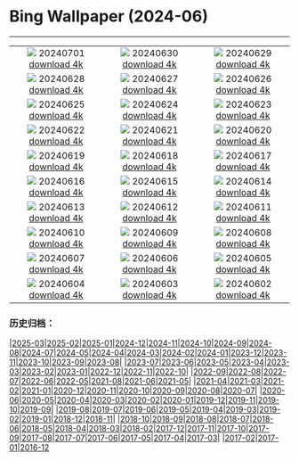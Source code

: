 # Bing Wallpaper (2024-06)
**************
| | | |
| :----: | :----: | :----: |
| ![](https://www.bing.com/th?id=OHR.FisgardLighthouse_EN-GB4370736522_1920x1080.jpg) 20240701 [download 4k](https://www.bing.com/th?id=OHR.FisgardLighthouse_EN-GB4370736522_UHD.jpg) | ![](https://www.bing.com/th?id=OHR.UbudBali_EN-GB2185347114_1920x1080.jpg) 20240630 [download 4k](https://www.bing.com/th?id=OHR.UbudBali_EN-GB2185347114_UHD.jpg) | ![](https://www.bing.com/th?id=OHR.LondonPride2024_EN-GB1799367171_1920x1080.jpg) 20240629 [download 4k](https://www.bing.com/th?id=OHR.LondonPride2024_EN-GB1799367171_UHD.jpg) |
| ![](https://www.bing.com/th?id=OHR.ChristopherPark_EN-GB4906176732_1920x1080.jpg) 20240628 [download 4k](https://www.bing.com/th?id=OHR.ChristopherPark_EN-GB4906176732_UHD.jpg) | ![](https://www.bing.com/th?id=OHR.FlorenceDuomo_EN-GB0264090217_1920x1080.jpg) 20240627 [download 4k](https://www.bing.com/th?id=OHR.FlorenceDuomo_EN-GB0264090217_UHD.jpg) | ![](https://www.bing.com/th?id=OHR.CardinalfishAnemone_EN-GB9934314587_1920x1080.jpg) 20240626 [download 4k](https://www.bing.com/th?id=OHR.CardinalfishAnemone_EN-GB9934314587_UHD.jpg) |
| ![](https://www.bing.com/th?id=OHR.FireWave_EN-GB9662129375_1920x1080.jpg) 20240625 [download 4k](https://www.bing.com/th?id=OHR.FireWave_EN-GB9662129375_UHD.jpg) | ![](https://www.bing.com/th?id=OHR.FloresIsland_EN-GB9368933126_1920x1080.jpg) 20240624 [download 4k](https://www.bing.com/th?id=OHR.FloresIsland_EN-GB9368933126_UHD.jpg) | ![](https://www.bing.com/th?id=OHR.DhakaBangladesh_EN-GB6313540805_1920x1080.jpg) 20240623 [download 4k](https://www.bing.com/th?id=OHR.DhakaBangladesh_EN-GB6313540805_UHD.jpg) |
| ![](https://www.bing.com/th?id=OHR.BrazilRainforest_EN-GB5655367336_1920x1080.jpg) 20240622 [download 4k](https://www.bing.com/th?id=OHR.BrazilRainforest_EN-GB5655367336_UHD.jpg) | ![](https://www.bing.com/th?id=OHR.LewaGiraffe_EN-GB5426424156_1920x1080.jpg) 20240621 [download 4k](https://www.bing.com/th?id=OHR.LewaGiraffe_EN-GB5426424156_UHD.jpg) | ![](https://www.bing.com/th?id=OHR.KokinoMacedonia_EN-GB4480367698_1920x1080.jpg) 20240620 [download 4k](https://www.bing.com/th?id=OHR.KokinoMacedonia_EN-GB4480367698_UHD.jpg) |
| ![](https://www.bing.com/th?id=OHR.CadesCove_EN-GB3888481980_1920x1080.jpg) 20240619 [download 4k](https://www.bing.com/th?id=OHR.CadesCove_EN-GB3888481980_UHD.jpg) | ![](https://www.bing.com/th?id=OHR.LupinIceland_EN-GB3513329815_1920x1080.jpg) 20240618 [download 4k](https://www.bing.com/th?id=OHR.LupinIceland_EN-GB3513329815_UHD.jpg) | ![](https://www.bing.com/th?id=OHR.HummingThistle_EN-GB9410129648_1920x1080.jpg) 20240617 [download 4k](https://www.bing.com/th?id=OHR.HummingThistle_EN-GB9410129648_UHD.jpg) |
| ![](https://www.bing.com/th?id=OHR.RedFoxDad_EN-GB2072246945_1920x1080.jpg) 20240616 [download 4k](https://www.bing.com/th?id=OHR.RedFoxDad_EN-GB2072246945_UHD.jpg) | ![](https://www.bing.com/th?id=OHR.TroopingTheColourParade_EN-GB1777396736_1920x1080.jpg) 20240615 [download 4k](https://www.bing.com/th?id=OHR.TroopingTheColourParade_EN-GB1777396736_UHD.jpg) | ![](https://www.bing.com/th?id=OHR.PeggysCove_EN-GB2774875684_1920x1080.jpg) 20240614 [download 4k](https://www.bing.com/th?id=OHR.PeggysCove_EN-GB2774875684_UHD.jpg) |
| ![](https://www.bing.com/th?id=OHR.RegistanUzbekistan_EN-GB2667913913_1920x1080.jpg) 20240613 [download 4k](https://www.bing.com/th?id=OHR.RegistanUzbekistan_EN-GB2667913913_UHD.jpg) | ![](https://www.bing.com/th?id=OHR.BigBendMilkyWay_EN-GB2396509445_1920x1080.jpg) 20240612 [download 4k](https://www.bing.com/th?id=OHR.BigBendMilkyWay_EN-GB2396509445_UHD.jpg) | ![](https://www.bing.com/th?id=OHR.GemsbokBotswana_EN-GB4060073723_1920x1080.jpg) 20240611 [download 4k](https://www.bing.com/th?id=OHR.GemsbokBotswana_EN-GB4060073723_UHD.jpg) |
| ![](https://www.bing.com/th?id=OHR.OsakaNight_EN-GB7737792955_1920x1080.jpg) 20240610 [download 4k](https://www.bing.com/th?id=OHR.OsakaNight_EN-GB7737792955_UHD.jpg) | ![](https://www.bing.com/th?id=OHR.BardenasBiosphere_EN-GB7353700362_1920x1080.jpg) 20240609 [download 4k](https://www.bing.com/th?id=OHR.BardenasBiosphere_EN-GB7353700362_UHD.jpg) | ![](https://www.bing.com/th?id=OHR.SummerJuneHare_EN-GB7076303066_1920x1080.jpg) 20240608 [download 4k](https://www.bing.com/th?id=OHR.SummerJuneHare_EN-GB7076303066_UHD.jpg) |
| ![](https://www.bing.com/th?id=OHR.HumpbackFamily_EN-GB1225853084_1920x1080.jpg) 20240607 [download 4k](https://www.bing.com/th?id=OHR.HumpbackFamily_EN-GB1225853084_UHD.jpg) | ![](https://www.bing.com/th?id=OHR.LesBravesNormandy_EN-GB6170955707_1920x1080.jpg) 20240606 [download 4k](https://www.bing.com/th?id=OHR.LesBravesNormandy_EN-GB6170955707_UHD.jpg) | ![](https://www.bing.com/th?id=OHR.MadagascarRiver_EN-GB5519884060_1920x1080.jpg) 20240605 [download 4k](https://www.bing.com/th?id=OHR.MadagascarRiver_EN-GB5519884060_UHD.jpg) |
| ![](https://www.bing.com/th?id=OHR.ChestnutBeeEater_EN-GB4849522533_1920x1080.jpg) 20240604 [download 4k](https://www.bing.com/th?id=OHR.ChestnutBeeEater_EN-GB4849522533_UHD.jpg) | ![](https://www.bing.com/th?id=OHR.CopenhagenBicycles_EN-GB4395240180_1920x1080.jpg) 20240603 [download 4k](https://www.bing.com/th?id=OHR.CopenhagenBicycles_EN-GB4395240180_UHD.jpg) | ![](https://www.bing.com/th?id=OHR.SestriLevante_EN-GB3931672297_1920x1080.jpg) 20240602 [download 4k](https://www.bing.com/th?id=OHR.SestriLevante_EN-GB3931672297_UHD.jpg) |

### 历史归档：

|[2025-03](bing/2025-03/2025-03.md)|[2025-02](bing/2025-02/2025-02.md)|[2025-01](bing/2025-01/2025-01.md)|[2024-12](bing/2024-12/2024-12.md)|[2024-11](bing/2024-11/2024-11.md)|[2024-10](bing/2024-10/2024-10.md)|[2024-09](bing/2024-09/2024-09.md)|[2024-08](bing/2024-08/2024-08.md)|[2024-07](bing/2024-07/2024-07.md)|[2024-05](bing/2024-05/2024-05.md)|[2024-04](bing/2024-04/2024-04.md)|[2024-03](bing/2024-03/2024-03.md)|[2024-02](bing/2024-02/2024-02.md)|[2024-01](bing/2024-01/2024-01.md)|[2023-12](bing/2023-12/2023-12.md)|[2023-11](bing/2023-11/2023-11.md)|[2023-10](bing/2023-10/2023-10.md)|[2023-09](bing/2023-09/2023-09.md)|[2023-08](bing/2023-08/2023-08.md)|
|[2023-07](bing/2023-07/2023-07.md)|[2023-06](bing/2023-06/2023-06.md)|[2023-05](bing/2023-05/2023-05.md)|[2023-04](bing/2023-04/2023-04.md)|[2023-03](bing/2023-03/2023-03.md)|[2023-02](bing/2023-02/2023-02.md)|[2023-01](bing/2023-01/2023-01.md)|[2022-12](bing/2022-12/2022-12.md)|[2022-11](bing/2022-11/2022-11.md)|[2022-10](bing/2022-10/2022-10.md)|
|[2022-09](bing/2022-09/2022-09.md)|[2022-08](bing/2022-08/2022-08.md)|[2022-07](bing/2022-07/2022-07.md)|[2022-06](bing/2022-06/2022-06.md)|[2022-05](bing/2022-05/2022-05.md)|[2021-08](bing/2021-08/2021-08.md)|[2021-06](bing/2021-06/2021-06.md)|[2021-05](bing/2021-05/2021-05.md)|
|[2021-04](bing/2021-04/2021-04.md)|[2021-03](bing/2021-03/2021-03.md)|[2021-02](bing/2021-02/2021-02.md)|[2021-01](bing/2021-01/2021-01.md)|[2020-12](bing/2020-12/2020-12.md)|[2020-11](bing/2020-11/2020-11.md)|[2020-10](bing/2020-10/2020-10.md)|[2020-09](bing/2020-09/2020-09.md)|[2020-08](bing/2020-08/2020-08.md)|[2020-07](bing/2020-07/2020-07.md)|
|[2020-06](bing/2020-06/2020-06.md)|[2020-05](bing/2020-05/2020-05.md)|[2020-04](bing/2020-04/2020-04.md)|[2020-03](bing/2020-03/2020-03.md)|[2020-02](bing/2020-02/2020-02.md)|[2020-01](bing/2020-01/2020-01.md)|[2019-12](bing/2019-12/2019-12.md)|[2019-11](bing/2019-11/2019-11.md)|[2019-10](bing/2019-10/2019-10.md)|[2019-09](bing/2019-09/2019-09.md)|
|[2019-08](bing/2019-08/2019-08.md)|[2019-07](bing/2019-07/2019-07.md)|[2019-06](bing/2019-06/2019-06.md)|[2019-05](bing/2019-05/2019-05.md)|[2019-04](bing/2019-04/2019-04.md)|[2019-03](bing/2019-03/2019-03.md)|[2019-02](bing/2019-02/2019-02.md)|[2019-01](bing/2019-01/2019-01.md)|[2018-12](bing/2018-12/2018-12.md)|[2018-11](bing/2018-11/2018-11.md)|
|[2018-10](bing/2018-10/2018-10.md)|[2018-09](bing/2018-09/2018-09.md)|[2018-08](bing/2018-08/2018-08.md)|[2018-07](bing/2018-07/2018-07.md)|[2018-06](bing/2018-06/2018-06.md)|[2018-05](bing/2018-05/2018-05.md)|[2018-04](bing/2018-04/2018-04.md)|[2018-03](bing/2018-03/2018-03.md)|[2018-02](bing/2018-02/2018-02.md)|[2017-12](bing/2017-12/2017-12.md)|[2017-11](bing/2017-11/2017-11.md)|[2017-10](bing/2017-10/2017-10.md)|[2017-09](bing/2017-09/2017-09.md)|[2017-08](bing/2017-08/2017-08.md)|[2017-07](bing/2017-07/2017-07.md)|[2017-06](bing/2017-06/2017-06.md)|[2017-05](bing/2017-05/2017-05.md)|[2017-04](bing/2017-04/2017-04.md)|[2017-03](bing/2017-03/2017-03.md)|
|[2017-02](bing/2017-02/2017-02.md)|[2017-01](bing/2017-01/2017-01.md)|[2016-12](bing/2016-12/2016-12.md)